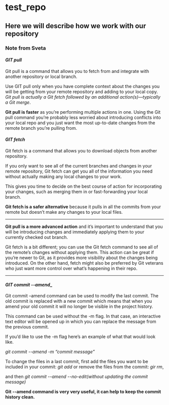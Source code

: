 # test_repo
## Here we will describe how we work with our repository

### Note from Sveta

#### _GIT pull_

Git pull is a command that allows you to fetch from and integrate with another repository or local branch.

Use GIT pull only when you have complete context about the changes you will be getting from your remote repository and adding to your local copy.
*Git pull is actually a Git fetch followed by an additional action(s)—typically a Git merge*.
 
**Git pull is faster** as you’re performing multiple actions in one. Using the Git pull command you’re probably less worried about introducing conflicts into your local repo and you just want the most up-to-date changes from the remote branch you’re pulling from.


#### _GIT fetch_
Git fetch is a command that allows you to download objects from another repository.

If you only want to see all of the current branches and changes in your remote repository, Git fetch can get you all of the information you need without actually making any local changes to your work.

This gives you time to decide on the best course of action for incorporating your changes, such as merging them in or fast-forwarding your local branch.

**Git fetch is a safer alternative** because it pulls in all the commits from your remote but doesn’t make any changes to your local files.

***
**Git pull is a more advanced action** and it’s important to understand that you will be introducing changes and immediately applying them to your currently checked out branch.

Git fetch is a bit different; you can use the Git fetch command to see all of the remote’s changes without applying them. This action can be great if you’re newer to Git, as it provides more visibility about the changes being introduced. On the other hand, fetch might also be preferred by Git veterans who just want more control over what’s happening in their repo.
***

#### _GIT commit --amend__

Git commit –amend command can be used to modify the last commit. The old commit is replaced with a new commit which means that when you amend your old commit it will no longer be visible in the project history.

This command can be used without the -m flag. In that case, an interactive text editor will be opened up in which you can replace the message from the previous commit.

If you’d like to use the -m flag here’s an example of what that would look like.

*git commit --amend -m “commit message”*

To change the files in a last commit, first add the files you want to be included in your commit: *git add* or remove the files from the commit: *gir rm*,

and then
*git commit --amend --no-edit(without updating the commit message)*

**Git --amend command is very very useful, it can help to keep the commit history clean.**
